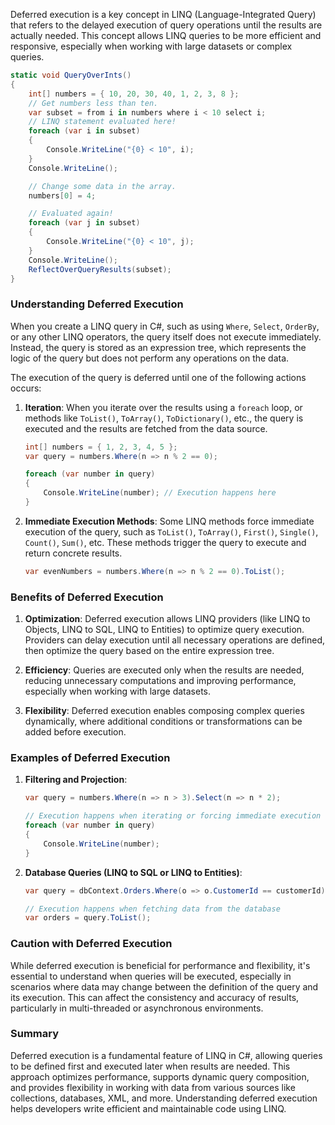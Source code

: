 Deferred execution is a key concept in LINQ (Language-Integrated Query) that refers to the delayed execution of query operations until the results are actually needed. This concept allows LINQ queries to be more efficient and responsive, especially when working with large datasets or complex queries.

```csharp
static void QueryOverInts()  
{  
	int[] numbers = { 10, 20, 30, 40, 1, 2, 3, 8 };  
	// Get numbers less than ten.  
	var subset = from i in numbers where i < 10 select i;  
	// LINQ statement evaluated here!  
	foreach (var i in subset)  
	{  
		Console.WriteLine("{0} < 10", i);  
	}  
	Console.WriteLine();  

	// Change some data in the array.  
	numbers[0] = 4;  

	// Evaluated again!  
	foreach (var j in subset)  
	{  
		Console.WriteLine("{0} < 10", j);  
	}  
	Console.WriteLine();  
	ReflectOverQueryResults(subset);  
}
```

### Understanding Deferred Execution

When you create a LINQ query in C#, such as using `Where`, `Select`, `OrderBy`, or any other LINQ operators, the query itself does not execute immediately. Instead, the query is stored as an expression tree, which represents the logic of the query but does not perform any operations on the data.

The execution of the query is deferred until one of the following actions occurs:

1. **Iteration**: When you iterate over the results using a `foreach` loop, or methods like `ToList()`, `ToArray()`, `ToDictionary()`, etc., the query is executed and the results are fetched from the data source.

   ```csharp
   int[] numbers = { 1, 2, 3, 4, 5 };
   var query = numbers.Where(n => n % 2 == 0);

   foreach (var number in query)
   {
       Console.WriteLine(number); // Execution happens here
   }
   ```

2. **Immediate Execution Methods**: Some LINQ methods force immediate execution of the query, such as `ToList()`, `ToArray()`, `First()`, `Single()`, `Count()`, `Sum()`, etc. These methods trigger the query to execute and return concrete results.

   ```csharp
   var evenNumbers = numbers.Where(n => n % 2 == 0).ToList();
   ```

### Benefits of Deferred Execution

1. **Optimization**: Deferred execution allows LINQ providers (like LINQ to Objects, LINQ to SQL, LINQ to Entities) to optimize query execution. Providers can delay execution until all necessary operations are defined, then optimize the query based on the entire expression tree.

2. **Efficiency**: Queries are executed only when the results are needed, reducing unnecessary computations and improving performance, especially when working with large datasets.

3. **Flexibility**: Deferred execution enables composing complex queries dynamically, where additional conditions or transformations can be added before execution.

### Examples of Deferred Execution

1. **Filtering and Projection**:

   ```csharp
   var query = numbers.Where(n => n > 3).Select(n => n * 2);

   // Execution happens when iterating or forcing immediate execution
   foreach (var number in query)
   {
       Console.WriteLine(number);
   }
   ```

2. **Database Queries (LINQ to SQL or LINQ to Entities)**:

   ```csharp
   var query = dbContext.Orders.Where(o => o.CustomerId == customerId);

   // Execution happens when fetching data from the database
   var orders = query.ToList();
   ```

### Caution with Deferred Execution

While deferred execution is beneficial for performance and flexibility, it's essential to understand when queries will be executed, especially in scenarios where data may change between the definition of the query and its execution. This can affect the consistency and accuracy of results, particularly in multi-threaded or asynchronous environments.

### Summary

Deferred execution is a fundamental feature of LINQ in C#, allowing queries to be defined first and executed later when results are needed. This approach optimizes performance, supports dynamic query composition, and provides flexibility in working with data from various sources like collections, databases, XML, and more. Understanding deferred execution helps developers write efficient and maintainable code using LINQ.